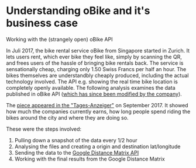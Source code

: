 # Understanding oBike and it's business case

Working with the (strangely open) oBike API

In Juli 2017, the bike rental service oBike from Singapore started in Zurich. It
lets users rent, which ever bike they feel like, simply by scanning the
QR, and frees users of the hassle of bringing bike rentals back. The service is
sensationally cheap, charging only 1.50 Swiss Francs per half an hour. The bikes
themselves are understandbly cheaply produced, including the actual technology
involved. The API e.g. showing the real time bike location is completely
openly available. The following analysis examines the data published in
oBike API ([which has since been modified by the company](https://mobile.o.bike/api/v1/bike/list?longitude=8.541654869914055&latitude=47.37490008461292)).

The [piece appeared in the "Tages-Anzeiger"](https://www.tagesanzeiger.ch/zuerich/stadt/obikedaten-fliessen-nach-shanghai/story/31287563) on September 2017. It showed how much the companies currently earns, how long people
spend riding the bikes around the city and where they are doing so.

These were the steps involved:

1. Pulling down a snapshot of the data every 1/2 hour
2. Analysing the files and creating a origin and destination lat/longitude
3. Sending the data to the [Google Distance Matrix API](https://developers.google.com/maps/documentation/distance-matrix/)
4. Working with the final results from the Google Distance Matrix
